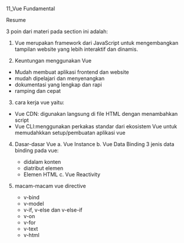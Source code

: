 11_Vue Fundamental

Resume

3 poin dari materi pada section ini adalah:
1. Vue
merupakan framework dari JavaScript untuk mengembangkan tampilan website yang lebih interaktif dan dinamis.

2. Keuntungan menggunakan Vue
- Mudah membuat aplikasi frontend dan website
- mudah dipelajari dan menyenangkan
- dokumentasi yang lengkap dan rapi
- ramping dan cepat

3. cara kerja vue yaitu:
- Vue CDN: digunakan langsung di file HTML dengan menambahkan script
- Vue CLI:menggunakan perkakas standar dari ekosistem Vue untuk memudahkkan setup/pembuatan aplikasi vue

4. Dasar-dasar Vue
a. Vue Instance
b. Vue Data Binding
    3 jenis data binding pada vue:
    - didalam konten
    - diatribut elemen
    - Elemen HTML
c. Vue Reactivity
    
    
5. macam-macam vue directive
    - v-bind
    - v-model
    - v-if, v-else dan v-else-if
    - v-on
    - v-for
    - v-text
    - v-html